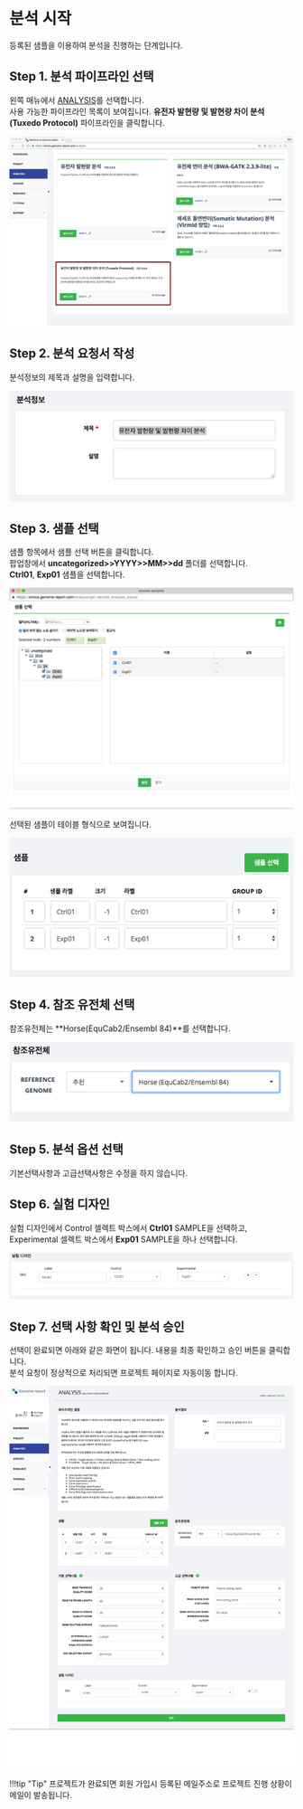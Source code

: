 # 분석 시작 

등록된 샘플을 이용하여 분석을 진행하는 단계입니다.


## Step 1. 분석 파이프라인 선택

왼쪽 매뉴에서 <a href="https://omics.genome-report.com/analysis" target="_blank"> ANALYSIS</a>를 선택합니다.<br>
사용 가능한 파이프라인 목록이 보여집니다.  **유전자 발현량 및 발현량 차이 분석 (Tuxedo Protocol)** 파이프라인을 클릭합니다.

![화면](https://github.com/genomereport/gimanual/raw/master/docs/images/analysis_pipeline.jpg)


## Step 2. 분석 요청서 작성

분석정보의 제목과 설명을 입력합니다.

![화면](https://github.com/genomereport/gimanual/raw/master/docs/images/pipeline_title.jpg)


## Step 3. 샘플 선택

샘플 항목에서 샘플 선택 버튼을 클릭합니다. <br>
팝업창에서 **uncategorized>>YYYY>>MM>>dd** 폴더를 선택합니다.<br>
**Ctrl01**, **Exp01** 샘플을 선택합니다.

![화면](https://github.com/genomereport/gimanual/raw/master/docs/images/pipeline_sample_choose.jpg)


선택된 샘플이 테이블 형식으로 보여집니다.

  ![화면](https://github.com/genomereport/gimanual/raw/master/docs/images/analysis_sample.jpg)


## Step 4. 참조 유전체 선택

참조유전체는 **Horse(EquCab2/Ensembl 84)**를 선택합니다.

![화면](https://github.com/genomereport/gimanual/raw/master/docs/images/pipeline_reference.jpg)


## Step 5. 분석 옵션 선택

기본선택사항과 고급선택사항은 수정을 하지 않습니다.


## Step 6. 실험 디자인

실험 디자인에서 Control 셀렉트 박스에서 **Ctrl01** SAMPLE을 선택하고,  Experimental 셀렉트 박스에서 **Exp01** SAMPLE을 하나 선택합니다.

![화면](https://github.com/genomereport/gimanual/raw/master/docs/images/pipeline_design.jpg)


## Step 7. 선택 사항 확인 및 분석 승인

선택이 완료되면 아래와 같은 화면이 됩니다. 내용을 최종 확인하고 승인 버튼을 클릭합니다.<br>분석 요청이 정상적으로 처리되면 프로젝트 페이지로 자동이동 합니다.

![화면](https://github.com/genomereport/gimanual/raw/master/docs/images/analysis_full_screen.png)


!!!tip "Tip"
    프로젝트가 완료되면 회원 가입시 등록된 메일주소로 프로젝트 진행 상황이 메일이 발송됩니다.


